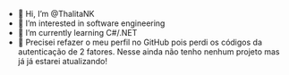 - 👋 Hi, I’m @ThalitaNK
- 👀 I’m interested in software engineering
- 🌱 I’m currently learning C#/.NET
- 👀 Precisei refazer o meu perfil no GitHub pois perdi os códigos da autenticação de 2 fatores. Nesse ainda não tenho nenhum projeto mas já já estarei atualizando!


<!---
ThalitaNK/ThalitaNK is a ✨ special ✨ repository because its `README.md` (this file) appears on your GitHub profile.
You can click the Preview link to take a look at your changes.
--->

